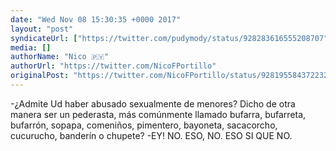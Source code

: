 ```yaml
---
date: "Wed Nov 08 15:30:35 +0000 2017"
layout: "post"
syndicateUrl: ["https://twitter.com/pudymody/status/928283616555208707"]
media: []
authorName: "Nico 🇵🇾"
authorUrl: "https://twitter.com/NicoFPortillo"
originalPost: "https://twitter.com/NicoFPortillo/status/928195584372232192"
---
```

-¿Admite Ud haber abusado sexualmente de menores? 
Dicho de otra manera ser un pederasta, más comúnmente llamado 
bufarra, 
bufarreta, 
bufarrón, 
sopapa, 
comeniños, 
pimentero, 
bayoneta, 
sacacorcho, 
cucurucho, 
banderín 
o chupete?
-EY! NO. ESO, NO. ESO SI QUE NO.